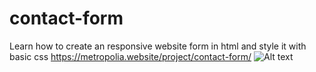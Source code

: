 # contact-form
Learn how to create an responsive website form in html and style it with basic css
https://metropolia.website/project/contact-form/
![Alt text](https://metropolia.website/project/contact-form/contact-form.png "Optional title")
